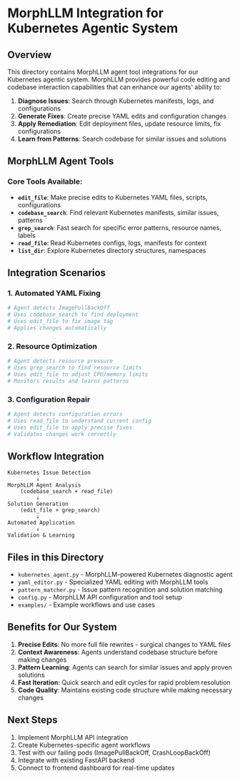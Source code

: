 # MorphLLM Integration for Kubernetes Agentic System

## Overview

This directory contains MorphLLM agent tool integrations for our Kubernetes agentic system. MorphLLM provides powerful code editing and codebase interaction capabilities that can enhance our agents' ability to:

1. **Diagnose Issues**: Search through Kubernetes manifests, logs, and configurations
2. **Generate Fixes**: Create precise YAML edits and configuration changes
3. **Apply Remediation**: Edit deployment files, update resource limits, fix configurations
4. **Learn from Patterns**: Search codebase for similar issues and solutions

## MorphLLM Agent Tools

### Core Tools Available:
- **`edit_file`**: Make precise edits to Kubernetes YAML files, scripts, configurations
- **`codebase_search`**: Find relevant Kubernetes manifests, similar issues, patterns
- **`grep_search`**: Fast search for specific error patterns, resource names, labels
- **`read_file`**: Read Kubernetes configs, logs, manifests for context
- **`list_dir`**: Explore Kubernetes directory structures, namespaces

## Integration Scenarios

### 1. **Automated YAML Fixing**
```yaml
# Agent detects ImagePullBackOff
# Uses codebase_search to find deployment
# Uses edit_file to fix image tag
# Applies changes automatically
```

### 2. **Resource Optimization**
```yaml
# Agent detects resource pressure
# Uses grep_search to find resource limits
# Uses edit_file to adjust CPU/memory limits
# Monitors results and learns patterns
```

### 3. **Configuration Repair**
```yaml
# Agent detects configuration errors
# Uses read_file to understand current config
# Uses edit_file to apply precise fixes
# Validates changes work correctly
```

## Workflow Integration

```
Kubernetes Issue Detection
         ↓
MorphLLM Agent Analysis
    (codebase_search + read_file)
         ↓
Solution Generation
    (edit_file + grep_search)
         ↓
Automated Application
         ↓
Validation & Learning
```

## Files in this Directory

- `kubernetes_agent.py` - MorphLLM-powered Kubernetes diagnostic agent
- `yaml_editor.py` - Specialized YAML editing with MorphLLM tools
- `pattern_matcher.py` - Issue pattern recognition and solution matching
- `config.py` - MorphLLM API configuration and tool setup
- `examples/` - Example workflows and use cases

## Benefits for Our System

1. **Precise Edits**: No more full file rewrites - surgical changes to YAML files
2. **Context Awareness**: Agents understand codebase structure before making changes
3. **Pattern Learning**: Agents can search for similar issues and apply proven solutions
4. **Fast Iteration**: Quick search and edit cycles for rapid problem resolution
5. **Code Quality**: Maintains existing code structure while making necessary changes

## Next Steps

1. Implement MorphLLM API integration
2. Create Kubernetes-specific agent workflows
3. Test with our failing pods (ImagePullBackOff, CrashLoopBackOff)
4. Integrate with existing FastAPI backend
5. Connect to frontend dashboard for real-time updates
